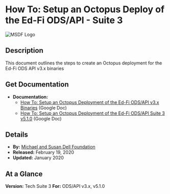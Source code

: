 # How To: Setup an Octopus Deploy of the Ed-Fi ODS/API - Suite 3

![MSDF Logo](https://edfidocs.blob.core.windows.net/$web/img/edfi-exchange/guides/msdflogo.png)

## Description

This document outlines the steps to create an Octopus deployment for the Ed-Fi ODS API v3.x binaries

## Get Documentation

* **Documentation:**
  * [How To: Setup an Octopus Deployment of the Ed-Fi ODS/API v3.x Binaries](https://docs.google.com/document/d/1SVzYJO9NEWaHm8vcVMxUOjngifMgJICn5Mxpj4CC3BE/) (Google Doc)
  * [How To: Setup an Octopus Deployment of the Ed-Fi ODS/API Suite 3 v5.1.0](https://docs.google.com/document/d/1WYKa_n0Hvsj96FozRSZCO0wnH00QFNA3WpgKxS_plWQ) (Google Doc)

## Details

* **By:** [Michael and Susan Dell Foundation](https://www.msdf.org)
* **Released:** February 19, 2020
* **Updated:** January 2020

## At a Glance

**Version:** Tech Suite 3
**For:** ODS/API v3.x, v5.1.0
